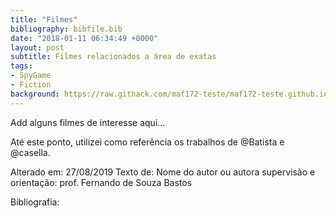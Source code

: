 ```yaml
---
title: "Filmes"
bibliography: bibfile.bib
date: "2018-01-11 06:34:49 +0000"
layout: post
subtitle: Filmes relacionados a área de exatas
tags:
- SpyGame
- Fiction
background: https://raw.githack.com/maf172-teste/maf172-teste.github.io/master/img/filmes.jpg?1439231484
---
```


Add alguns filmes de interesse aqui...

Até este ponto, utilizei como referência os trabalhos de @Batista e @casella.

Alterado em: 27/08/2019
Texto de: Nome do autor ou autora 
supervisão e orientação: prof. Fernando de Souza Bastos

Bibliografia:
